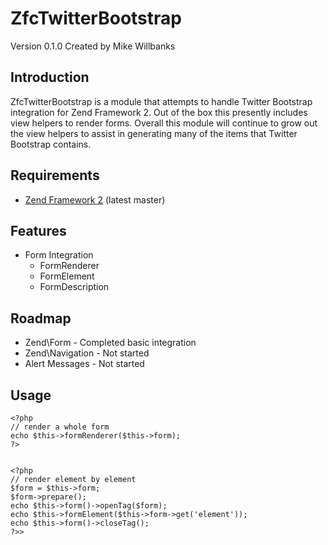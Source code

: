 ZfcTwitterBootstrap
===================
Version 0.1.0 Created by Mike Willbanks

Introduction
------------

ZfcTwitterBootstrap is a module that attempts to handle Twitter Bootstrap
integration for Zend Framework 2.  Out of the box this presently includes
view helpers to render forms.  Overall this module will continue to grow
out the view helpers to assist in generating many of the items that Twitter
Bootstrap contains.

Requirements
------------

* [Zend Framework 2](https://github.com/zendframework/zf2) (latest master)

Features
--------
* Form Integration
  * FormRenderer
  * FormElement
  * FormDescription

Roadmap
-------

* Zend\Form - Completed basic integration
* Zend\Navigation - Not started
* Alert Messages - Not started

Usage
-----

    <?php
    // render a whole form
    echo $this->formRenderer($this->form);
    ?>


    <?php
    // render element by element
    $form = $this->form;
    $form->prepare();
    echo $this->form()->openTag($form);
    echo $this->formElement($this->form->get('element'));
    echo $this->form()->closeTag();
    ?>>
